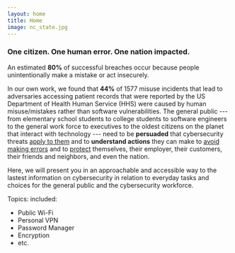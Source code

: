 ```yaml
---
layout: home
title: Home
image: nc_state.jpg
---
```

### One citizen. One human error. One **nation** impacted.

An estimated <strong>80%</strong> of successful breaches occur because people unintentionally make a mistake or act insecurely.

In our own work, we found that **44%** of 1577 misuse incidents that lead to adversaries accessing patient records that were reported by the US Department of Health Human Service (HHS) were caused by human misuse/mistakes rather than software vulnerabilities. The general public --- from elementary school students to college students to software engineers to the general work force to executives to the oldest citizens on the planet that interact with technology --- need to be **persuaded** that cybersecurity threats <u>apply to them</u> and to **understand actions** they can make to <u>avoid making errors</u> and to <u>protect</u> themselves, their employer, their customers, their friends and neighbors, and even the nation.

Here, we will present you in an approachable and accessible way to the lastest information on cybersecurity in relation to everyday tasks and choices for the general public and the cybersecurity workforce.

Topics: included:
- Public Wi-Fi
- Personal VPN
- Password Manager
- Encryption
- etc.
